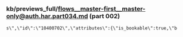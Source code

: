 ### kb/previews_full/flows__master-first__master-only@auth.har.part034.md (part 002)

```md
s\",\"id\":\"10400702\",\"attributes\":{\"is_bookable\":true,\"b
```

```

